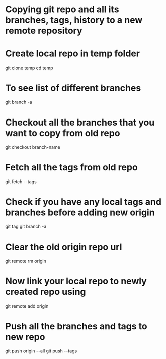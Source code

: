 # Copying git repo and all its branches, tags, history to a new remote repository

# Create local repo in temp folder
git clone <url to ORI repo> temp
cd temp

# To see list of different branches
git branch -a

# Checkout all the branches that you want to copy from old repo
git checkout branch-name

# Fetch all the tags from old repo
git fetch --tags

# Check if you have any local tags and branches before adding new origin
git tag
git branch -a

# Clear the old origin repo url
git remote rm origin

# Now link your local repo to newly created repo using
git remote add origin <url to NEW repo>

# Push all the branches and tags to new repo
git push origin --all
git push --tags
